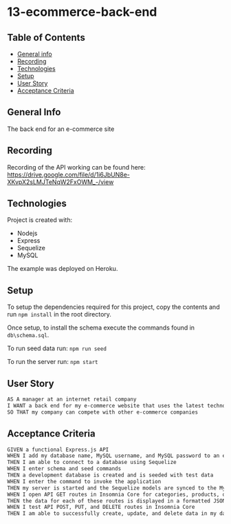 # 13-ecommerce-back-end
## Table of Contents
* [General info](#general-info)
* [Recording](#screenshot)
* [Technologies](#technologies)
* [Setup](#setup)
* [User Story](#User-Story)
* [Acceptance Criteria](#Acceptance-Criteria)

## General Info
The back end for an e-commerce site


## Recording
Recording of the API working can be found here: https://drive.google.com/file/d/1i6JbUN8e-XKvpX2sLMJTeNqW2FxOWM_-/view

## Technologies
Project is created with:
* Nodejs
* Express
* Sequelize
* MySQL

The example was deployed on Heroku.

## Setup
To setup the dependencies required for this project, copy the contents and run `npm install` in the root directory.

Once setup, to install the schema execute the commands found in `db\schema.sql`.

To run seed data run:
`npm run seed`

To run the server run:
`npm start`

## User Story

```md
AS A manager at an internet retail company
I WANT a back end for my e-commerce website that uses the latest technologies
SO THAT my company can compete with other e-commerce companies
```

## Acceptance Criteria

```md
GIVEN a functional Express.js API
WHEN I add my database name, MySQL username, and MySQL password to an environment variable file
THEN I am able to connect to a database using Sequelize
WHEN I enter schema and seed commands
THEN a development database is created and is seeded with test data
WHEN I enter the command to invoke the application
THEN my server is started and the Sequelize models are synced to the MySQL database
WHEN I open API GET routes in Insomnia Core for categories, products, or tags
THEN the data for each of these routes is displayed in a formatted JSON
WHEN I test API POST, PUT, and DELETE routes in Insomnia Core
THEN I am able to successfully create, update, and delete data in my database
```

